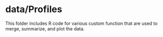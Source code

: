 # data/Profiles

This folder includes R code for various custom function that are used to merge, summarize, and plot the data.